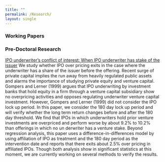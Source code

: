 ```yaml
---
title: ""
permalink: /Research/
layout: single
---
```

### Working Papers


### Pre-Doctoral Research 
[IPO underwriter’s conflict of interest: When IPO underwriter has stake of the issuer](https://jhklee.github.io/research/) 
We study whether IPO over pricing exits in the case where the underwriter has a share of the issuer
 before the offering. Recent surge of private capital implies the run away from heavily regulated public
 assets and alarms the importance of studying private equity and venture capital. Gompers and Lerner
 (1999) argues that IPO underwriting by investment banks that hold equity in a firm through a venture
 capital subsidiary show no overpricing activities and opposes regulating underwriter venture capital
 investment. However, Gompers and Lerner (1999) did not consider the IPO lock up period. In this
 paper, we consider the 180 day lock up period and will verify whether the long term return changes
 before and after the 180 day threshold. We find that IPOs in which underwriters hold prior venture
 investments are overpriced and perform worse by about 9.2% to 10.2% than offerings in which no un
derwriter has a venture stake. Beyond regression analysis, this paper uses a difference-in-differences
 model by using affiliation of IPO as treatment and the 180 day period as the intervention date and
 reports that there exits about 2.5% over pricing in affiliated IPOs. Though both analysis show in
significant statistics at this moment, we are currently working on several methods to verify the results.


